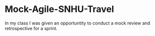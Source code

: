 # Mock-Agile-SNHU-Travel
In my class I was given an opportuntity to conduct a mock review and retrospective for a sprint.
